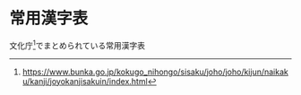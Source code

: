 # 常用漢字表
文化庁[^1]でまとめられている常用漢字表

[^1]: https://www.bunka.go.jp/kokugo_nihongo/sisaku/joho/joho/kijun/naikaku/kanji/joyokanjisakuin/index.html
